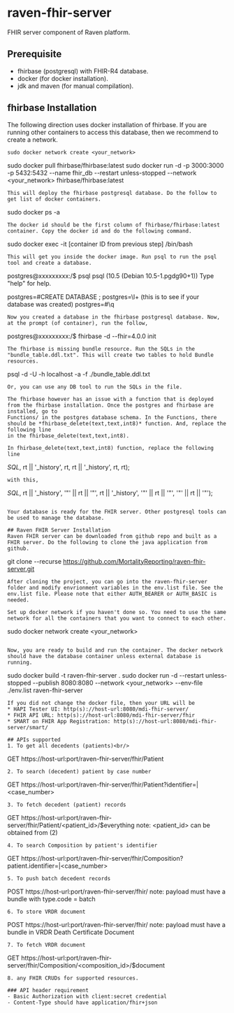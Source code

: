 # raven-fhir-server
FHIR server component of Raven platform.
## Prerequisite
* fhirbase (postgresql) with FHIR-R4 database.
* docker (for docker installation).
* jdk and maven (for manual compilation).

## fhirbase Installation
The following direction uses docker installation of fhirbase. If you are running other containers to access this database, then we recommend to create a network.

```
sudo docker network create <your_network>
```
sudo docker pull fhirbase/fhirbase:latest
sudo docker run -d -p 3000:3000 -p 5432:5432 --name fhir_db --restart unless-stopped --network <your_network> fhirbase/fhirbase:latest
```
This will deploy the fhirbase postgresql database. Do the follow to get list of docker containers.
```
sudo docker ps -a
```
The docker id should be the first column of fhirbase/fhirbase:latest container. Copy the docker id and do the following command.
```
sudo docker exec -it [container ID from previous step] /bin/bash
```
This will get you inside the docker image. Run psql to run the psql tool and create a database.
```
postgres@xxxxxxxxx:/$ psql
psql (10.5 (Debian 10.5-1.pgdg90+1))
Type "help" for help.

postgres=#CREATE DATABASE <dbname>;
postgres=\l+ (this is to see if your database was created)
postgres=#\q
```
Now you created a database in the fhirbase postgresql database. Now, at the prompt (of container), run the follow,
```
postgres@xxxxxxxxx:/$ fhirbase -d <database name> --fhir=4.0.0 init
```
The fhirbase is missing bundle resource. Run the SQLs in the "bundle_table.ddl.txt". This will create two tables to hold Bundle resources.
```
psql -d <database name> -U <username> -h localhost -a -f ./bundle_table.ddl.txt
```
Or, you can use any DB tool to run the SQLs in the file. 

The fhirbase however has an issue with a function that is deployed from the fhirbase installation. Once the postgres and fhirbase are installed, go to
Functions/ in the postgres database schema. In the Functions, there should be *fhirbase_delete(text,text,int8)* function. And, replace the following line 
in the fhirbase_delete(text,text,int8).

In fhirbase_delete(text,text,int8) function, replace the following line
```
$SQL$,
rt || '_history', rt, rt || '_history', rt, rt);
```
with this,
```
$SQL$,
rt || '_history', '"' || rt || '"', rt || '_history', '"' || rt || '"', '"' || rt || '"');
```

Your database is ready for the FHIR server. Other postgresql tools can be used to manage the database.

## Raven FHIR Server Installation
Raven FHIR server can be downloaded from github repo and built as a FHIR server. Do the following to clone the java application from github. 
```
git clone --recurse https://github.com/MortalityReporting/raven-fhir-server.git
```
After cloning the project, you can go into the raven-fhir-server folder and modify envrionment variables in the env.list file. See the env.list file. Please note that either AUTH_BEARER or AUTH_BASIC is needed. 

Set up docker network if you haven't done so. You need to use the same network for all the containers that you want to connect to each other.
```
sudo docker network create <your_network>
```

Now, you are ready to build and run the container. The docker network should have the database container unless external database is running.
```
sudo docker build -t raven-fhir-server .
sudo docker run -d --restart unless-stopped --publish 8080:8080 --network <your_network> --env-file ./env.list raven-fhir-server
```
If you did not change the docker file, then your URL will be 
* HAPI Tester UI: http(s)://host-url:8080/mdi-fhir-server/
* FHIR API URL: http(s)://host-url:8080/mdi-fhir-server/fhir
* SMART on FHIR App Registration: http(s)://host-url:8080/mdi-fhir-server/smart/
  
## APIs supported
1. To get all decedents (patients)<br/>
```
GET https://host-url:port/raven-fhir-server/fhir/Patient
```
2. To search (decedent) patient by case number
```
GET https://host-url:port/raven-fhir-server/fhir/Patient?identifier=<cms-system>|<case_number>
```
3. To fetch decedent (patient) records
```
GET https://host-url:port/raven-fhir-server/fhir/Patient/<patient_id>/$everything
note: <patient_id> can be obtained from (2)
```
4. To search Composition by patient's identifier
```
GET https://host-url:port/raven-fhir-server/fhir/Composition?patient.identifier=<cms-system>|<case_number>
```
5. To push batch decedent records
```
POST https://host-url:port/raven-fhir-server/fhir/
note: payload must have a bundle with type.code = batch
```
6. To store VRDR document
```
POST https://host-url:port/raven-fhir-server/fhir/
note: payload must have a bundle in VRDR Death Certificate Document
```
7. To fetch VRDR document
```
GET https://host-url:port/raven-fhir-server/fhir/Composition/<composition_id>/$document
```
8. any FHIR CRUDs for supported resources.

### API header requirement
- Basic Authorization with client:secret credential
- Content-Type should have application/fhir+json
